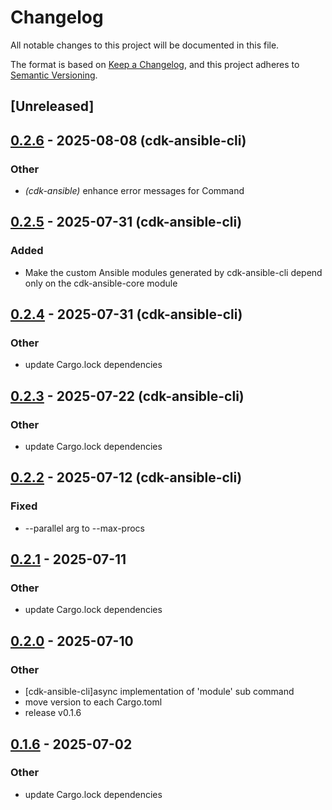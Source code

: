 # Changelog

All notable changes to this project will be documented in this file.

The format is based on [Keep a Changelog](https://keepachangelog.com/en/1.0.0/),
and this project adheres to [Semantic Versioning](https://semver.org/spec/v2.0.0.html).

## [Unreleased]

## [0.2.6](https://github.com/pollenjp/cdk-ansible/compare/cdk-ansible-cli-v0.2.5...cdk-ansible-cli-v0.2.6) - 2025-08-08 (cdk-ansible-cli)

### Other

- *(cdk-ansible)* enhance error messages for Command

## [0.2.5](https://github.com/pollenjp/cdk-ansible/compare/cdk-ansible-cli-v0.2.4...cdk-ansible-cli-v0.2.5) - 2025-07-31 (cdk-ansible-cli)

### Added

- Make the custom Ansible modules generated by cdk-ansible-cli depend only on the cdk-ansible-core module

## [0.2.4](https://github.com/pollenjp/cdk-ansible/compare/cdk-ansible-cli-v0.2.3...cdk-ansible-cli-v0.2.4) - 2025-07-31 (cdk-ansible-cli)

### Other

- update Cargo.lock dependencies

## [0.2.3](https://github.com/pollenjp/cdk-ansible/compare/cdk-ansible-cli-v0.2.2...cdk-ansible-cli-v0.2.3) - 2025-07-22 (cdk-ansible-cli)

### Other

- update Cargo.lock dependencies
## [0.2.2](https://github.com/pollenjp/cdk-ansible/compare/cdk-ansible-cli-v0.2.1...cdk-ansible-cli-v0.2.2) - 2025-07-12 (cdk-ansible-cli)

### Fixed

- --parallel arg to --max-procs

## [0.2.1](https://github.com/pollenjp/cdk-ansible/compare/cdk-ansible-cli-v0.2.0...cdk-ansible-cli-v0.2.1) - 2025-07-11

### Other

- update Cargo.lock dependencies

## [0.2.0](https://github.com/pollenjp/cdk-ansible/compare/cdk-ansible-cli-v0.1.5...cdk-ansible-cli-v0.2.0) - 2025-07-10

### Other

- [cdk-ansible-cli]async implementation of 'module' sub command
- move version to each Cargo.toml
- release v0.1.6

## [0.1.6](https://github.com/pollenjp/cdk-ansible/compare/cdk-ansible-cli-v0.1.5...cdk-ansible-cli-v0.1.6) - 2025-07-02

### Other

- update Cargo.lock dependencies
